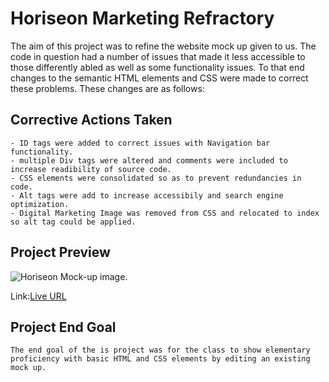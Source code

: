 # Horiseon Marketing Refractory  

The aim of this project was to refine the website mock up given to us. The code in question had a number of issues that made it less accessible to those differently abled as well as some functionality issues. To that end changes to the semantic HTML elements and CSS were made to correct these problems. These changes are as follows: 

## Corrective Actions Taken

```
- ID tags were added to correct issues with Navigation bar functionality.
- multiple Div tags were altered and comments were included to increase readibility of source code.
- CSS elements were consolidated so as to prevent redundancies in code.
- Alt tags were add to increase accessibily and search engine optimization.
- Digital Marketing Image was removed from CSS and relocated to index so alt tag could be applied.
```
## Project Preview

![Horiseon Mock-up image.](./assets/images/HoriseonMockUp.jpg)

Link:[Live URL](https://jeromemcc.github.io/Horiseon-Marketing/)




##  Project End Goal
```
The end goal of the is project was for the class to show elementary proficiency with basic HTML and CSS elements by editing an existing mock up.
```
